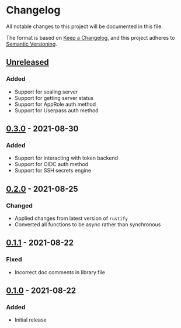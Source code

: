 # Changelog

All notable changes to this project will be documented in this file.

The format is based on [Keep a Changelog](https://keepachangelog.com/en/1.0.0/),
and this project adheres to [Semantic Versioning](https://semver.org/spec/v2.0.0.html).

## [Unreleased]

### Added
- Support for sealing server
- Support for getting server status
- Support for AppRole auth method
- Support for Userpass auth method

## [0.3.0] - 2021-08-30

### Added
- Support for interacting with token backend
- Support for OIDC auth method
- Support for SSH secrets engine

## [0.2.0] - 2021-08-25

### Changed
- Applied changes from latest version of `rustify`
- Converted all functions to be async rather than synchronous

## [0.1.1] - 2021-08-22

### Fixed
- Incorrect doc comments in library file

## [0.1.0] - 2021-08-22

### Added
- Initial release

[unreleased]: https://github.com/jmgilman/vaultrs/compare/v0.3.0...HEAD
[0.3.0]: https://github.com/jmgilman/vaultrs/compare/v0.3.0
[0.2.0]: https://github.com/jmgilman/vaultrs/compare/v0.2.0
[0.1.1]: https://github.com/jmgilman/vaultrs/compare/v0.1.1
[0.1.0]: https://github.com/jmgilman/vaultrs/releases/tag/v0.1.0